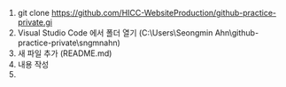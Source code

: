 1. git clone https://github.com/HICC-WebsiteProduction/github-practice-private.gi
2. Visual Studio Code 에서 폴더 열기 (C:\Users\Seongmin Ahn\github-practice-private\sngmnahn)
3. 새 파일 추가 (README.md)
4. 내용 작성
5. 